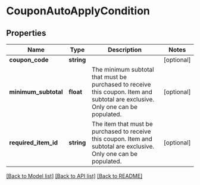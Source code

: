 # CouponAutoApplyCondition

## Properties
Name | Type | Description | Notes
------------ | ------------- | ------------- | -------------
**coupon_code** | **string** |  | [optional] 
**minimum_subtotal** | **float** | The minimum subtotal that must be purchased to receive this coupon. Item and subtotal are exclusive.  Only one can be populated. | [optional] 
**required_item_id** | **string** | The item that must be purchased to receive this coupon. Item and subtotal are exclusive.  Only one can be populated. | [optional] 

[[Back to Model list]](../README.md#documentation-for-models) [[Back to API list]](../README.md#documentation-for-api-endpoints) [[Back to README]](../README.md)


